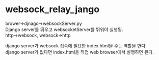 # websock_relay_jango  
brower->djnago->websockServer.py  
Django server를 뛰우고 websocketServer를 뛰워야 실행됨.  
http->websock, websock->http  
  
  django server가 websock 접속에 필요한 index.html을 주는 역할을 한다.  
  django server가 없다면 index.html을 직접 web browser에서 실행하면 된다.  
